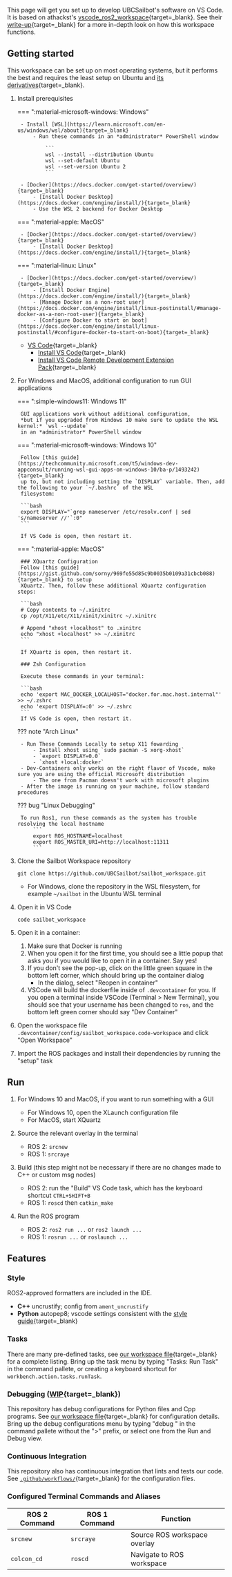 This page will get you set up to develop UBCSailbot's software on VS Code. It is based on athackst's
[vscode_ros2_workspace](https://github.com/athackst/vscode_ros2_workspace){target=_blank}.
See their [write-up](https://www.allisonthackston.com/articles/vscode_docker_ros2.html){target=_blank} for a more
in-depth look on how this workspace functions.

## Getting started

This workspace can be set up on most operating systems, but it performs the best and requires the least setup on
Ubuntu and [its derivatives](https://distrowatch.com/search.php?basedon=Ubuntu){target=_blank}.

1. Install prerequisites

    === ":material-microsoft-windows: Windows"

        - Install [WSL](https://learn.microsoft.com/en-us/windows/wsl/about){target=_blank}
            - Run these commands in an *administrator* PowerShell window

                ```
                wsl --install --distribution Ubuntu
                wsl --set-default Ubuntu
                wsl --set-version Ubuntu 2
                ```

        - [Docker](https://docs.docker.com/get-started/overview/){target=_blank}
            - [Install Docker Desktop](https://docs.docker.com/engine/install/){target=_blank}
            - Use the WSL 2 backend for Docker Desktop

    === ":material-apple: MacOS"

        - [Docker](https://docs.docker.com/get-started/overview/){target=_blank}
            - [Install Docker Desktop](https://docs.docker.com/engine/install/){target=_blank}

    === ":material-linux: Linux"

        - [Docker](https://docs.docker.com/get-started/overview/){target=_blank}
            - [Install Docker Engine](https://docs.docker.com/engine/install/){target=_blank}
            - [Manage Docker as a non-root user](https://docs.docker.com/engine/install/linux-postinstall/#manage-docker-as-a-non-root-user){target=_blank}
            - [Configure Docker to start on boot](https://docs.docker.com/engine/install/linux-postinstall/#configure-docker-to-start-on-boot){target=_blank}

    - [VS Code](https://code.visualstudio.com/){target=_blank}
        - [Install VS Code](https://code.visualstudio.com/download){target=_blank}
        - [Install VS Code Remote Development Extension Pack](https://marketplace.visualstudio.com/items?itemName=ms-vscode-remote.vscode-remote-extensionpack){target=_blank}

2. For Windows and MacOS, additional configuration to run GUI applications

    === ":simple-windows11: Windows 11"

        GUI applications work without additional configuration,
        *but if you upgraded from Windows 10 make sure to update the WSL kernel:* `wsl --update`
        in an *administrator* PowerShell window

    === ":material-microsoft-windows: Windows 10"

        Follow [this guide](https://techcommunity.microsoft.com/t5/windows-dev-appconsult/running-wsl-gui-apps-on-windows-10/ba-p/1493242){target=_blank}
        up to, but not including setting the `DISPLAY` variable. Then, add the following to your `~/.bashrc` of the WSL
        filesystem:

        ```bash
        export DISPLAY="`grep nameserver /etc/resolv.conf | sed 's/nameserver //'`:0"
        ```

        If VS Code is open, then restart it.

    === ":material-apple: MacOS"

        ### XQuartz Configuration
        Follow [this guide](https://gist.github.com/sorny/969fe55d85c9b0035b0109a31cbcb088){target=_blank} to setup 
        XQuartz. Then, follow these additional XQuartz configuration steps:

        ```bash
        # Copy contents to ~/.xinitrc
        cp /opt/X11/etc/X11/xinit/xinitrc ~/.xinitrc

        # Append "xhost +localhost" to .xinitrc
        echo "xhost +localhost" >> ~/.xinitrc
        ```

        If XQuartz is open, then restart it.

        ### Zsh Configuration

        Execute these commands in your terminal:

        ```bash
        echo 'export MAC_DOCKER_LOCALHOST="docker.for.mac.host.internal"' >> ~/.zshrc
        echo 'export DISPLAY=:0' >> ~/.zshrc
        ```
        If VS Code is open, then restart it.

    ??? note "Arch Linux"

        - Run These Commands Locally to setup X11 fowarding 
            - Install xhost using `sudo pacman -S xorg-xhost`
            - `export DISPLAY=0.0`
            - `xhost +local:docker`
        - Dev-Containers only works on the right flavor of Vscode, make sure you are using the official Microsoft distribution
            - The one from Pacman doesn't work with microsoft plugins
        - After the image is running on your machine, follow standard procedures

    ??? bug "Linux Debugging"

        To run Ros1, run these commands as the system has trouble resolving the local hostname  
            ```
            export ROS_HOSTNAME=localhost
            export ROS_MASTER_URI=http://localhost:11311
            ```

3. Clone the Sailbot Workspace repository

    ```
    git clone https://github.com/UBCSailbot/sailbot_workspace.git
    ```

    - For Windows, clone the repository in the WSL filesystem, for example `~/sailbot` in the Ubuntu WSL terminal

4. Open it in VS Code

    ```
    code sailbot_workspace
    ```

5. Open it in a container:
    1. Make sure that Docker is running
    2. When you open it for the first time, you should see a little popup that asks you if you would like to open it in
       a container. Say yes!
    3. If you don't see the pop-up, click on the little green square in the bottom left corner, which should bring up
       the container dialog
        - In the dialog, select "Reopen in container"
    4. VSCode will build the dockerfile inside of `.devcontainer` for you. If you open a terminal inside VSCode
       (Terminal > New Terminal), you should see that your username has been changed to `ros`, and the bottom left green
       corner should say "Dev Container"

6. Open the workspace file `.devcontainer/config/sailbot_workspace.code-workspace` and click "Open Workspace"

7. Import the ROS packages and install their dependencies by running the "setup" task

## Run

1. For Windows 10 and MacOS, if you want to run something with a GUI
    - For Windows 10, open the XLaunch configuration file
    - For MacOS, start XQuartz

2. Source the relevant overlay in the terminal
    - ROS 2: `srcnew`
    - ROS 1: `srcraye`

3. Build (this step might not be necessary if there are no changes made to C++ or custom msg nodes)
    - ROS 2: run the "Build" VS Code task, which has the keyboard shortcut `CTRL+SHIFT+B`
    - ROS 1: `roscd` then `catkin_make`

4. Run the ROS program
    - ROS 2: `ros2 run ...` or `ros2 launch ...`
    - ROS 1: `rosrun ...` or `roslaunch ...`

## Features

### Style

ROS2-approved formatters are included in the IDE.  

- **C++** uncrustify; config from `ament_uncrustify`
- **Python** autopep8; vscode settings consistent with the [style guide](https://index.ros.org/doc/ros2/Contributing/Code-Style-Language-Versions/){target=_blank}

### Tasks

There are many pre-defined tasks, see
[our workspace file](https://github.com/UBCSailbot/sailbot_workspace/blob/main/.devcontainer/config/sailbot_workspace.code-workspace){target=_blank}
for a complete listing. Bring up the task menu by typing "Tasks: Run Task" in the command pallete, or creating a keyboard
shortcut for `workbench.action.tasks.runTask`.

### Debugging ([WIP](https://github.com/UBCSailbot/sailbot_workspace/issues/6){target=_blank})

This repository has debug configurations for Python files and Cpp programs. See
[our workspace file](https://github.com/UBCSailbot/sailbot_workspace/blob/main/.devcontainer/config/sailbot_workspace.code-workspace){target=_blank}
for configuration details.
Bring up the debug configurations menu by typing "debug " in the command pallete without the ">" prefix, or select one
from the Run and Debug view.

### Continuous Integration

This repository also has continuous integration that lints and tests our code.
See [`.github/workflows/`](https://github.com/UBCSailbot/sailbot_workspace/tree/main/.github/workflows){target=_blank}
for the configuration files.

### Configured Terminal Commands and Aliases

| ROS 2 Command | ROS 1 Command | Function |
| ------------- | ------------- | -------- |
| `srcnew` | `srcraye` | Source ROS workspace overlay |
| `colcon_cd` | `roscd` | Navigate to ROS workspace |
